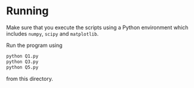 # Running
Make sure that you execute the scripts using a Python environment which includes `numpy`, `scipy` and `matplotlib`.

Run the program using
```bash
python Q1.py
python Q3.py
python Q5.py
```
from this directory.